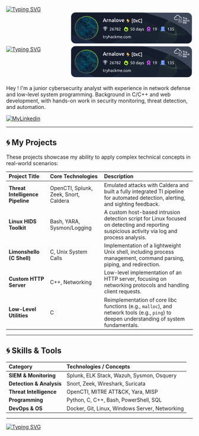 <a href="https://git.io/typing-svg">
  <img src="https://readme-typing-svg.demolab.com?font=Fira+Code&pause=1000&color=22F763&width=435&lines=Hi%2C+I'm+Arno+!+Let's+connect+%3F" alt="Typing SVG"/>
</a>

<div align="right">
  <a href="https://tryhackme.com/p/Arnalove">
    <img src="https://raw.githubusercontent.com/ArnoChansarel/ArnoChansarel/master/assets/thm_propic.png" alt="TryHackMe"/>
  </a>
</div>

<div style="display: flex; justify-content: space-between;">
  <span>
    <a href="https://git.io/typing-svg">
      <img src="https://readme-typing-svg.demolab.com?font=Fira+Code&pause=1000&color=22F763&width=435&lines=Hi%2C+I'm+Arno+!+Let's+connect+%3F" alt="Typing SVG"/>
    </a>
  </span>
  <span>
    <a href="https://tryhackme.com/p/Arnalove">
      <img src="https://raw.githubusercontent.com/ArnoChansarel/ArnoChansarel/master/assets/thm_propic.png" alt="TryHackMe"/>
    </a>
  </span>
</div>

Hey ! I'm a junior cybersecurity analyst with experience in network defense and low-level system programming. Background in C/C++ and web development, with hands-on work in security monitoring, threat detection, and automation.

[![MyLinkedin](https://skillicons.dev/icons?i=linkedin)](https://www.linkedin.com/in/arnaudchansarel)



---

## 🌀 My Projects

These projects showcase my ability to apply complex technical concepts in real-world scenarios:

| Project Title | Core Technologies | Description |
| :--- | :--- | :--- |
| **Threat Intelligence Pipeline** | OpenCTI, Splunk, Zeek, Snort, Caldera | Emulated attacks with Caldera and built a fully integrated TI pipeline for automated detection, alerting, and sighting feedback. |
| **Linux HIDS Toolkit** | Bash, YARA, Sysmon/Logging | A custom host-based intrusion detection script for Linux focused on detecting and reporting suspicious activity via log and process analysis. |
| **Limonshello (C Shell)** | C, Unix System Calls | Implementation of a lightweight Unix shell, including process management, command parsing, piping, and redirection. |
| **Custom HTTP Server** | C++, Networking | Low-level implementation of an HTTP server, focusing on networking protocols and handling client requests. |
| **Low-Level Utilities** | C | Reimplementation of core libc functions (e.g., `malloc`), and network tools (e.g., `ping`) to deepen understanding of system fundamentals. |

---

## 🌀 Skills & Tools

| Category | Technologies / Concepts |
| :--- | :--- |
| **SIEM & Monitoring** | Splunk, ELK Stack, Wazuh, Sysmon, Osquery |
| **Detection & Analysis** | Snort, Zeek, Wireshark, Suricata |
| **Threat Intelligence** | OpenCTI, MITRE ATT&CK, Yara, MISP |
| **Programming** | Python, C, C++, Bash, PowerShell, SQL |
| **DevOps & OS** | Docker, Git, Linux, Windows Server, Networking |

---

[![Typing SVG](https://readme-typing-svg.demolab.com?font=Fira+Code&weight=200&pause=1000&color=22F763&width=435&lines=There's+no+place+like+127.0.0.1)](https://git.io/typing-svg)

